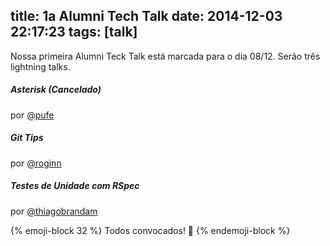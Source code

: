 title: 1a Alumni Tech Talk
date: 2014-12-03 22:17:23
tags: [talk]
---

Nossa primeira Alumni Teck Talk está marcada para o dia 08/12. Serão três lightning talks.

##### Asterisk (Cancelado)
por [@pufe](http://github.com/pufe)

##### Git Tips
por [@roginn](http://github.com/roginn)

##### Testes de Unidade com RSpec
por [@thiagobrandam](http://github.com/thiagobrandam)


{% emoji-block 32 %}
    Todos convocados! :metal:
{% endemoji-block  %}
